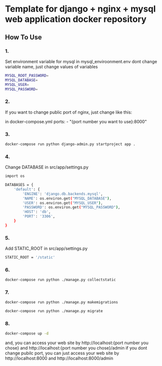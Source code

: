 # Template for django + nginx + mysql web application docker repository

## How To Use
### 1.
Set environment variable for mysql in mysql_enviroonment.env
dont change variable name, just change values of variables
```sh
MYSQL_ROOT_PASSWORD=
MYSQL_DATABASE=
MYSQL_USER=
MYSQL_PASSWORD=
```

### 2.
If you want to change public port of nginx, just change like this:

in docker-compose.yml
ports:
        - "{port number you want to use}:8000"

### 3.
```sh
docker-compose run python django-admin.py startproject app .
```

### 4.
Change DATABASE in src/app/settings.py
```sh
import os

DATABASES = {
    'default': {
        'ENGINE': 'django.db.backends.mysql',
        'NAME': os.environ.get("MYSQL_DATABASE"),
        'USER': os.environ.get("MYSQL_USER"),
        'PASSWORD': os.environ.get("MYSQL_PASSWORD"),
        'HOST': 'db',
        'PORT': '3306',
    }
}
```

### 5.
Add STATIC_ROOT in src/app/settings.py
```sh
STATIC_ROOT = '/static'
```

### 6.
```sh
docker-compose run python ./manage.py collectstatic
```

### 7.
```sh
docker-compose run python ./manage.py makemigrations

docker-compose run python ./manage.py migrate
```

### 8.
```sh
docker-compose up -d
```
and, you can access your web site by http://localhost:{port number you chose} and http://localhost:{port number you chose}/admin
if you dont change pubilc port, you can just access your web site by http://localhost:8000 and http://localhost:8000/admin